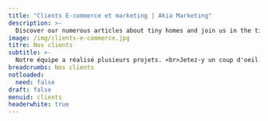 ```yaml
---
title: "Clients E-commerce et marketing | Akia Marketing"
description: >-
  Discover our numerous articles about tiny homes and join us in the tiny house movement. From plans to energy, we got you covered. 
image: /img/clients-e-commerce.jpg
titre: Nos clients
subtitle: >-
  Notre équipe a réalisé plusieurs projets. <br>Jetez-y un coup d'oeil.
breadcrumbs: Nos clients
notloaded:
  need: false
draft: false
menuid: clients
headerwhite: true
---
```

